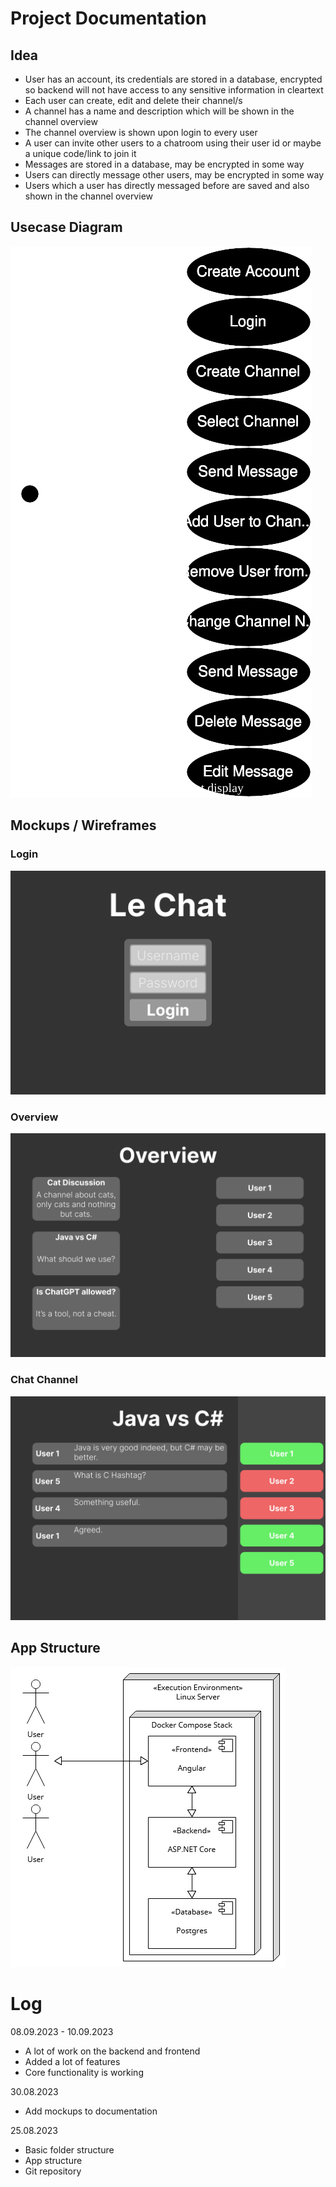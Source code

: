 # Project Documentation

## Idea

- User has an account, its credentials are stored in a database, encrypted so backend will not have access to any
  sensitive information in cleartext
- Each user can create, edit and delete their channel/s
- A channel has a name and description which will be shown in the channel overview
- The channel overview is shown upon login to every user
- A user can invite other users to a chatroom using their user id or maybe a unique code/link to join it
- Messages are stored in a database, may be encrypted in some way
- Users can directly message other users, may be encrypted in some way
- Users which a user has directly messaged before are saved and also shown in the channel overview

## Usecase Diagram
![usecase diagram](usecases/usecaseChatsite.drawio.svg)

## Mockups / Wireframes

### Login

![login](mockups/Login.png)

### Overview

![overview](mockups/Overview.png)

### Chat Channel

![chat](mockups/Chat.png)

## App Structure

![app structure](app_structure.png)

# Log

08.09.2023 - 10.09.2023

- A lot of work on the backend and frontend
- Added a lot of features
- Core functionality is working

30.08.2023

- Add mockups to documentation

25.08.2023

- Basic folder structure
- App structure
- Git repository